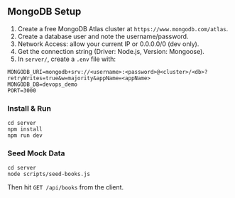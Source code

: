 ## MongoDB Setup

1. Create a free MongoDB Atlas cluster at `https://www.mongodb.com/atlas`.
2. Create a database user and note the username/password.
3. Network Access: allow your current IP or 0.0.0.0/0 (dev only).
4. Get the connection string (Driver: Node.js, Version: Mongoose).
5. In `server/`, create a `.env` file with:

```
MONGODB_URI=mongodb+srv://<username>:<password>@<cluster>/<db>?retryWrites=true&w=majority&appName=<appName>
MONGODB_DB=devops_demo
PORT=3000
```

### Install & Run

```
cd server
npm install
npm run dev
```

### Seed Mock Data

```
cd server
node scripts/seed-books.js
```

Then hit `GET /api/books` from the client.




